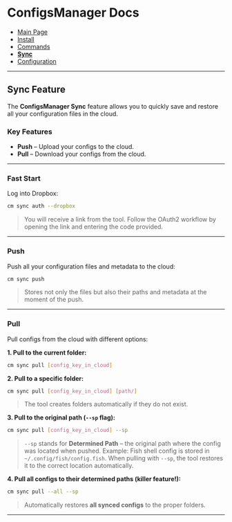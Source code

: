 # ConfigsManager Docs

* [Main Page](index.html)
* [Install](installation.html)
* [Commands](commands.html)
* **[Sync](sync.html)**
* [Configuration](cm_configuration.html)

---

## Sync Feature

The **ConfigsManager Sync** feature allows you to quickly save and restore all your configuration files in the cloud.

### Key Features

* **Push** – Upload your configs to the cloud.
* **Pull** – Download your configs from the cloud.

---

### Fast Start

Log into Dropbox:

```sh
cm sync auth --dropbox
```

> You will receive a link from the tool. Follow the OAuth2 workflow by opening the link and entering the code provided.

---

### Push

Push all your configuration files and metadata to the cloud:

```sh
cm sync push
```

> Stores not only the files but also their paths and metadata at the moment of the push.

---

### Pull

Pull configs from the cloud with different options:

**1. Pull to the current folder:**

```sh
cm sync pull [config_key_in_cloud]
```

**2. Pull to a specific folder:**

```sh
cm sync pull [config_key_in_cloud] [path/]
```

> The tool creates folders automatically if they do not exist.

**3. Pull to the original path (`--sp` flag):**

```sh
cm sync pull [config_key_in_cloud] --sp
```

> `--sp` stands for **Determined Path** – the original path where the config was located when pushed.
> Example: Fish shell config is stored in `~/.config/fish/config.fish`. When pulling with `--sp`, the tool restores it to the correct location automatically.

**4. Pull all configs to their determined paths (killer feature!):**

```sh
cm sync pull --all --sp
```

> Automatically restores **all synced configs** to the proper folders.

---
